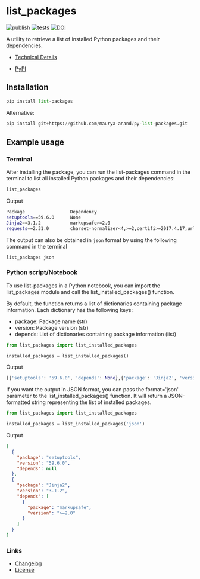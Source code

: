 # list_packages

[![publish](https://github.com/maurya-anand/py-list-packages/actions/workflows/publish-pypi.yml/badge.svg)](https://pypi.org/project/list-packages)
[![tests](https://github.com/maurya-anand/py-list-packages/actions/workflows/python-package.yml/badge.svg)]()
[![DOI](https://zenodo.org/badge/DOI/10.5281/zenodo.8205590.svg)](https://doi.org/10.5281/zenodo.8205590)

A utility to retrieve a list of installed Python packages and their dependencies.

- [Technical Details](https://py-list-packages.readthedocs.io/)

- [PyPI](https://pypi.org/project/list-packages)

## Installation

``` python
pip install list-packages
```

Alternative:

``` python
pip install git+https://github.com/maurya-anand/py-list-packages.git
```

## Example usage

### Terminal

After installing the package, you can run the list-packages command in the terminal to list all installed Python packages and their dependencies:

``` bash
list_packages
```

Output

``` bash
Package                 Dependency
setuptools==59.6.0      None
Jinja2==3.1.2           markupsafe>=2.0
requests==2.31.0        charset-normalizer<4,>=2,certifi>=2017.4.17,urllib3<3,>=1.21.1,idna<4,>=2.5
```

The output can also be obtained in `json` format by using the following command in the terminal

``` bash
list_packages json
```

### Python script/Notebook

To use list-packages in a Python notebook, you can import the list_packages module and call the list_installed_packages() function.

By default, the function returns a list of dictionaries containing package information. Each dictionary has the following keys:

- package: Package name (str)
- version: Package version (str)
- depends: List of dictionaries containing package information (list)

``` python
from list_packages import list_installed_packages

installed_packages = list_installed_packages()
```

Output

``` python
[{'setuptools': '59.6.0', 'depends': None},{'package': 'Jinja2', 'version': '3.1.2', 'depends': [{'package': 'markupsafe', 'version': '>=2.0'}]}]
```

If you want the output in JSON format, you can pass the format='json' parameter to the list_installed_packages() function. It will return a JSON-formatted string representing the list of installed packages.

``` python
from list_packages import list_installed_packages

installed_packages = list_installed_packages('json')
```

Output

``` json
[
  {
    "package": "setuptools",
    "version": "59.6.0",
    "depends": null
  },
  {
    "package": "Jinja2",
    "version": "3.1.2",
    "depends": [
      {
        "package": "markupsafe",
        "version": ">=2.0"
      }
    ]
  }
]
```

### Links

- [Changelog](./CHANGELOG.md)
- [License](./LICENSE)
